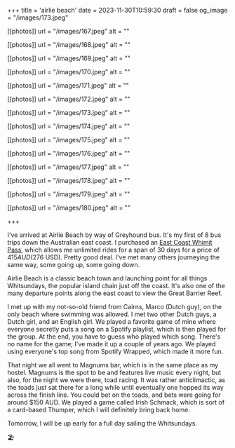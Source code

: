 +++
title = 'airlie beach'
date = 2023-11-30T10:59:30
draft = false
og_image = "/images/173.jpeg"

[[photos]]
  url = "/images/167.jpeg"
  alt = ""

[[photos]]
  url = "/images/168.jpeg"
  alt = ""

[[photos]]
  url = "/images/169.jpeg"
  alt = ""

[[photos]]
  url = "/images/170.jpeg"
  alt = ""

[[photos]]
  url = "/images/171.jpeg"
  alt = ""

[[photos]]
  url = "/images/172.jpeg"
  alt = ""

[[photos]]
  url = "/images/173.jpeg"
  alt = ""

[[photos]]
  url = "/images/174.jpeg"
  alt = ""

[[photos]]
  url = "/images/175.jpeg"
  alt = ""

[[photos]]
  url = "/images/176.jpeg"
  alt = ""

[[photos]]
  url = "/images/177.jpeg"
  alt = ""

[[photos]]
  url = "/images/178.jpeg"
  alt = ""

[[photos]]
  url = "/images/179.jpeg"
  alt = ""

[[photos]]
  url = "/images/180.jpeg"
  alt = ""

+++

I've arrived at Airlie Beach by way of Greyhound bus. It's my first of 8 bus trips down the Australian east coast. I purchased an [East Coast Whimit Pass](https://www.greyhound.com.au/east-coast-whimit), which allows me unlimited rides for a span of 30 days for a price of $415 AUD ($276 USD). Pretty good deal. I've met many others journeying the same way, some going up, some going down.

Airlie Beach is a classic beach town and launching point for all things Whitsundays, the popular island chain just off the coast. It's also one of the many departure points along the east coast to view the Great Barrier Reef.

I met up with my not-so-old friend from Cairns, Marco (Dutch guy), on the only beach where swimming was allowed. I met two other Dutch guys, a Dutch girl, and an English girl. We played a favorite game of mine where everyone secretly puts a song on a Spotify playlist, which is then played for the group. At the end, you have to guess who played which song. There's no name for the game; I've made it up a couple of years ago. We played using everyone's top song from Spotify Wrapped, which made it more fun.

That night we all went to Magnums bar, which is in the same place as my hostel. Magnums is the spot to be and features live music every night, but also, for the night we were there, toad racing. It was rather anticlimactic, as the toads just sat there for a long while until eventually one hopped its way across the finish line. You could bet on the toads, and bets were going for around $150 AUD. We played a game called Irish Schmack, which is sort of a card-based Thumper, which I will definitely bring back home.

Tomorrow, I will be up early for a full day sailing the Whitsundays.

🏖

